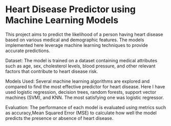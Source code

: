 # Heart Disease Predictor using Machine Learning Models
This project aims to predict the likelihood of a person having heart disease based on various medical and demographic features. The models implemented here leverage machine learning techniques to provide accurate predictions.


Dataset: The model is trained on a dataset containing medical attributes such as age, sex, cholesterol levels, blood pressure, and other relevant factors that contribute to heart disease risk.

Models Used: Several machine learning algorithms are explored and compared to find the most effective predictor for heart disease. Here I have used logistic regression, decision trees, random forests, support vector machines (SVM), and KNN. The most satisfying one was logistic regressor.

Evaluation: The performance of each model is evaluated using metrics such as accuracy,Mean Squared Error (MSE) to calculate how well the model predicts the presence or absence of heart disease.
